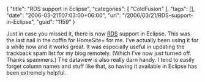 {
	"title": "RDS support in Eclipse",
	"categories": [
		"ColdFusion"
	],
	"tags": [],
	"date": "2006-03-21T07:03:00+06:00",
	"url": "/2006/03/21/RDS-support-in-Eclipse",
	"guid": "1159"
}

Just in case you missed it, there is now <a href="http://labs.macromedia.com/wiki/index.php/ColdFusion/Flex_Connectivity:Eclipse_RDS_Support">RDS</a> support in Eclipse. This was the last nail in the coffin for HomeSite+ for me. I've actually been using it for a while now and it works great. It was especially useful in updating the trackback spam list for my blog remotely. (Which I've now just turned off. Thanks spammers.) The dataview is also really darn handy. I tend to easily forget column names and stuff like that, so having it available in Eclipse has been extremely helpful.